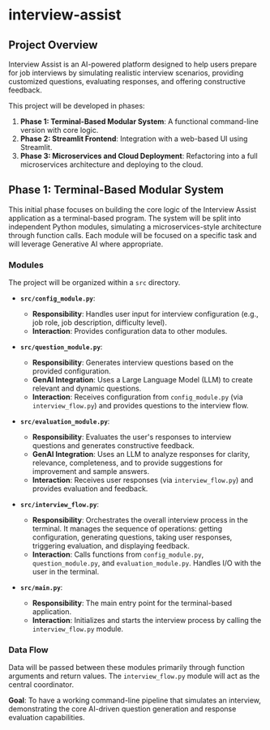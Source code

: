 # interview-assist

## Project Overview
Interview Assist is an AI-powered platform designed to help users prepare for job interviews by simulating realistic interview scenarios, providing customized questions, evaluating responses, and offering constructive feedback.

This project will be developed in phases:
1.  **Phase 1: Terminal-Based Modular System**: A functional command-line version with core logic.
2.  **Phase 2: Streamlit Frontend**: Integration with a web-based UI using Streamlit.
3.  **Phase 3: Microservices and Cloud Deployment**: Refactoring into a full microservices architecture and deploying to the cloud.

## Phase 1: Terminal-Based Modular System

This initial phase focuses on building the core logic of the Interview Assist application as a terminal-based program. The system will be split into independent Python modules, simulating a microservices-style architecture through function calls. Each module will be focused on a specific task and will leverage Generative AI where appropriate.

### Modules

The project will be organized within a `src` directory.

*   **`src/config_module.py`**:
    *   **Responsibility**: Handles user input for interview configuration (e.g., job role, job description, difficulty level).
    *   **Interaction**: Provides configuration data to other modules.

*   **`src/question_module.py`**:
    *   **Responsibility**: Generates interview questions based on the provided configuration.
    *   **GenAI Integration**: Uses a Large Language Model (LLM) to create relevant and dynamic questions.
    *   **Interaction**: Receives configuration from `config_module.py` (via `interview_flow.py`) and provides questions to the interview flow.

*   **`src/evaluation_module.py`**:
    *   **Responsibility**: Evaluates the user's responses to interview questions and generates constructive feedback.
    *   **GenAI Integration**: Uses an LLM to analyze responses for clarity, relevance, completeness, and to provide suggestions for improvement and sample answers.
    *   **Interaction**: Receives user responses (via `interview_flow.py`) and provides evaluation and feedback.

*   **`src/interview_flow.py`**:
    *   **Responsibility**: Orchestrates the overall interview process in the terminal. It manages the sequence of operations: getting configuration, generating questions, taking user responses, triggering evaluation, and displaying feedback.
    *   **Interaction**: Calls functions from `config_module.py`, `question_module.py`, and `evaluation_module.py`. Handles I/O with the user in the terminal.

*   **`src/main.py`**:
    *   **Responsibility**: The main entry point for the terminal-based application.
    *   **Interaction**: Initializes and starts the interview process by calling the `interview_flow.py` module.

### Data Flow
Data will be passed between these modules primarily through function arguments and return values. The `interview_flow.py` module will act as the central coordinator.

**Goal**: To have a working command-line pipeline that simulates an interview, demonstrating the core AI-driven question generation and response evaluation capabilities.